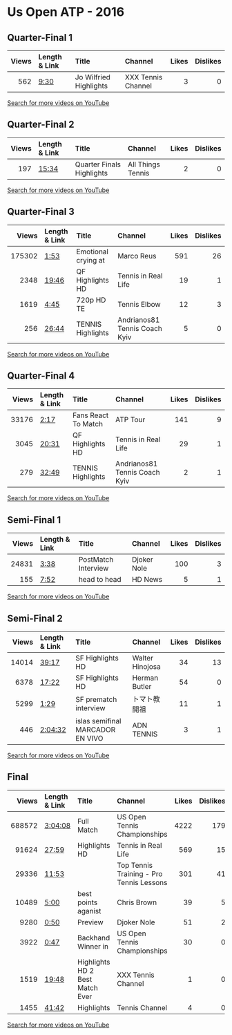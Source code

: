 
# Us Open ATP - 2016

## Quarter-Final 1
|   Views | Length & Link                                       | Title                   | Channel            |   Likes |   Dislikes |
|--------:|:----------------------------------------------------|:------------------------|:-------------------|--------:|-----------:|
|     562 | [9:30](https://www.youtube.com/watch?v=eVo08BW6dzc) | Jo Wilfried  Highlights | XXX Tennis Channel |       3 |          0 |

[Search for more videos on YouTube](https://www.youtube.com/results?search_query=%22us+open%22+%22Djokovic%22+%22Tsonga%22+%222016%22+%22highlights%22)     

## Quarter-Final 2
|   Views | Length & Link                                        | Title                     | Channel           |   Likes |   Dislikes |
|--------:|:-----------------------------------------------------|:--------------------------|:------------------|--------:|-----------:|
|     197 | [15:34](https://www.youtube.com/watch?v=u5tGmX-Chdc) | Quarter Finals Highlights | All Things Tennis |       2 |          0 |

[Search for more videos on YouTube](https://www.youtube.com/results?search_query=%22us+open%22+%22Monfils%22+%22Pouille%22+%222016%22+%22highlights%22)     

## Quarter-Final 3
|   Views | Length & Link                                        | Title                      | Channel                       |   Likes |   Dislikes |
|--------:|:-----------------------------------------------------|:---------------------------|:------------------------------|--------:|-----------:|
|  175302 | [1:53](https://www.youtube.com/watch?v=jsh4hhhF9X0)  | Emotional crying at        | Marco Reus                    |     591 |         26 |
|    2348 | [19:46](https://www.youtube.com/watch?v=_B7LdbizNDg) | QF Highlights HD           | Tennis in Real Life           |      19 |          1 |
|    1619 | [4:45](https://www.youtube.com/watch?v=b-Dciigc6wI)  | 720p HD  TE                | Tennis Elbow                  |      12 |          3 |
|     256 | [26:44](https://www.youtube.com/watch?v=He1HpQ6F7fw) | TENNIS          Highlights | Andrianos81 Tennis Coach Kyiv |       5 |          0 |

[Search for more videos on YouTube](https://www.youtube.com/results?search_query=%22us+open%22+%22Wawrinka%22+%22Potro%22+%222016%22+%22highlights%22)     

## Quarter-Final 4
|   Views | Length & Link                                        | Title                    | Channel                       |   Likes |   Dislikes |
|--------:|:-----------------------------------------------------|:-------------------------|:------------------------------|--------:|-----------:|
|   33176 | [2:17](https://www.youtube.com/watch?v=NGAGAsnA3sQ)  | Fans React To    Match   | ATP Tour                      |     141 |          9 |
|    3045 | [20:31](https://www.youtube.com/watch?v=iNJNsgj2dZI) | QF Highlights HD         | Tennis in Real Life           |      29 |          1 |
|     279 | [32:49](https://www.youtube.com/watch?v=QLLwtrZJyhw) | TENNIS        Highlights | Andrianos81 Tennis Coach Kyiv |       2 |          1 |

[Search for more videos on YouTube](https://www.youtube.com/results?search_query=%22us+open%22+%22Nishikori%22+%22Murray%22+%222016%22+%22highlights%22)     

## Semi-Final 1
|   Views | Length & Link                                       | Title               | Channel     |   Likes |   Dislikes |
|--------:|:----------------------------------------------------|:--------------------|:------------|--------:|-----------:|
|   24831 | [3:38](https://www.youtube.com/watch?v=8dq8ehSvbys) | PostMatch Interview | Djoker Nole |     100 |          3 |
|     155 | [7:52](https://www.youtube.com/watch?v=OE8Xiy9-NP0) | head to head        | HD News     |       5 |          1 |

[Search for more videos on YouTube](https://www.youtube.com/results?search_query=%22us+open%22+%22Djokovic%22+%22Monfils%22+%222016%22+%22highlights%22)     

## Semi-Final 2
|   Views | Length & Link                                          | Title                                | Channel         |   Likes |   Dislikes |
|--------:|:-------------------------------------------------------|:-------------------------------------|:----------------|--------:|-----------:|
|   14014 | [39:17](https://www.youtube.com/watch?v=BikU5BK1hi8)   | SF  Highlights HD                    | Walter Hinojosa |      34 |         13 |
|    6378 | [17:22](https://www.youtube.com/watch?v=QhFeAkbrqlw)   | SF Highlights HD                     | Herman Butler   |      54 |          0 |
|    5299 | [1:29](https://www.youtube.com/watch?v=FX7vRBq__to)    | SF prematch interview                | トマト教開祖    |      11 |          1 |
|     446 | [2:04:32](https://www.youtube.com/watch?v=cmumwxc4qjw) | islas   semifinal   MARCADOR EN VIVO | ADN TENNIS      |       3 |          1 |

[Search for more videos on YouTube](https://www.youtube.com/results?search_query=%22us+open%22+%22Wawrinka%22+%22Nishikori%22+%222016%22+%22highlights%22)     

## Final
|   Views | Length & Link                                          | Title                             | Channel                                  |   Likes |   Dislikes |
|--------:|:-------------------------------------------------------|:----------------------------------|:-----------------------------------------|--------:|-----------:|
|  688572 | [3:04:08](https://www.youtube.com/watch?v=KfhlYB6eL4c) | Full Match                        | US Open Tennis Championships             |    4222 |        179 |
|   91624 | [27:59](https://www.youtube.com/watch?v=CocWF0f6RmE)   | Highlights HD                     | Tennis in Real Life                      |     569 |         15 |
|   29336 | [11:53](https://www.youtube.com/watch?v=85QQXBf7zd0)   |                                   | Top Tennis Training - Pro Tennis Lessons |     301 |         41 |
|   10489 | [5:00](https://www.youtube.com/watch?v=WJPLKXZdkPA)    | best points aganist               | Chris Brown                              |      39 |          5 |
|    9280 | [0:50](https://www.youtube.com/watch?v=HJvcjGi9ggE)    | Preview                           | Djoker Nole                              |      51 |          2 |
|    3922 | [0:47](https://www.youtube.com/watch?v=QRLsLbg0mEU)    | Backhand Winner in                | US Open Tennis Championships             |      30 |          0 |
|    1519 | [19:48](https://www.youtube.com/watch?v=W8xkTqh7MUU)   | Highlights HD 2   Best Match Ever | XXX Tennis Channel                       |       1 |          0 |
|    1455 | [41:42](https://www.youtube.com/watch?v=2wVC9xbz9ds)   | Highlights                        | Tennis Channel                           |       4 |          0 |

[Search for more videos on YouTube](https://www.youtube.com/results?search_query=%22us+open%22+%22Wawrinka%22+%22Djokovic%22+%222016%22+%22highlights%22)     
